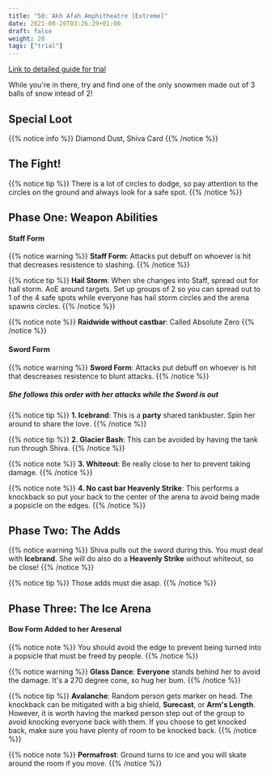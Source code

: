 ```yaml
---
title: "50: Akh Afah Amphitheatre [Extreme]"
date: 2021-08-20T03:26:29+01:00
draft: false
weight: 20
tags: ["trial"]
---
```

[Link to detailed guide for trial](https://ffxiv.consolegameswiki.com/wiki/Akh_Afah_Amphitheatre_(Extreme))

While you're in there, try and find one of the only snowmen made out of 3 balls of snow intead of 2!

## Special Loot

{{% notice info %}}
Diamond Dust, Shiva Card
{{% /notice %}}

## The Fight!
{{% notice tip %}}
There is a lot of circles to dodge, so pay attention to the circles on the ground and always look for a safe spot. 
{{% /notice %}}

## Phase One: Weapon Abilities

#### Staff Form 
{{% notice warning %}}
**Staff Form**: Attacks put debuff on whoever is hit that decreases resistence to slashing.
{{% /notice %}}

{{% notice tip %}}
**Hail Storm**: When she changes into Staff, spread out for hall storm. AoE around targets. Set up groups of 2 so you can spread out to 1 of the 4 safe spots while everyone has hail storm circles and the arena spawns circles. 
{{% /notice %}}

{{% notice note %}}
**Raidwide without castbar**: Called Absolute Zero
{{% /notice %}}

#### Sword Form 
{{% notice warning %}}
**Sword Form**: Attacks put debuff on whoever is hit that descreases resistence to blunt attacks.
{{% /notice %}}

##### She follows this order with her attacks while the Sword is out

{{% notice tip %}}
**1. Icebrand**: This is a **party** shared tankbuster. Spin her around to share the love.
{{% /notice %}}

{{% notice tip %}}
**2. Glacier Bash**: This can be avoided by having the tank run through Shiva.
{{% /notice %}}

{{% notice note %}}
**3. Whiteout**: Be really close to her to prevent taking damage.
{{% /notice %}}

{{% notice note %}}
**4. No cast bar Heavenly Strike**: This performs a knockback so put your back to the center of the arena to avoid being made a popsicle on the edges.
{{% /notice %}}

## Phase Two: The Adds
{{% notice warning %}}
Shiva pulls out the sword during this. You must deal with **Icebrand**. She will do also do a  **Heavenly Strike** without whiteout, so be close!
{{% /notice %}}

{{% notice tip %}}
Those adds must die asap. 
{{% /notice %}}

## Phase Three: The Ice Arena
#### Bow Form Added to her Aresenal
{{% notice note %}}
You should avoid the edge to prevent being turned into a popsicle that must be freed by people.
{{% /notice %}}

{{% notice warning %}}
**Glass Dance**: **Everyone** stands behind her to avoid the damage. It's a 270 degree cone, so hug her bum.
{{% /notice %}}

{{% notice tip %}}
**Avalanche**: Random person gets marker on head. The knockback can be mitigated with a big shield, **Surecast**, or **Arm's Length**. However, it is worth having the marked person step out of the group to avoid knocking everyone back with them. If you choose to get knocked back, make sure you have plenty of room to be knocked back.
{{% /notice %}}

{{% notice note %}}
**Permafrost**: Ground turns to ice and you will skate around the room if you move.
{{% /notice %}}